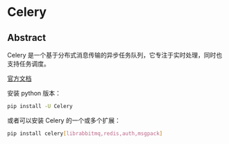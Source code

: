 # Celery

## Abstract

Celery 是一个基于分布式消息传输的异步任务队列，它专注于实时处理，同时也支持任务调度。

[官方文档](http://docs.celeryproject.org/en/latest/index.html)

安装 python 版本：

```bash
pip install -U Celery
```

或者可以安装 Celery 的一个或多个扩展：

```bash
pip install celery[librabbitmq,redis,auth,msgpack]
```

